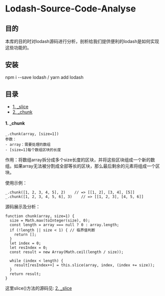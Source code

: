 # Lodash-Source-Code-Analyse

## 目的

本库的目的时对lodash源码进行分析，剖析给我们提供便利的lodash是如何实现这些功能的。

## 安装

npm i --save lodash / yarn add lodash

## 目录

- [1. _slice](https://github.com/JCHappytime/Lodash-Source-Code-Analyse/issues/1)
- [2. _chunk](#1-_chunk)



#### 1. _chunk
```
_.chunk(array, [size=1])
参数：
- array：需要处理的数组
- [size=1]每个数组区块的长度
```
作用：将数组array拆分成多个size长度的区块，并将这些区块组成一个新的数组。如果array无法被分割成全部等长的区块，那么最后剩余的元素将组成一个区块。

使用示例：
```
_.chunk([1, 2, 3, 4, 5], 2)    // => [[1, 2], [3, 4], [5]]
_.chunk([1, 2, 3, 4, 5, 6], 3)    // => [[1, 2, 3], [4, 5, 6]]

```
源码展示及分析：

```
function chunk(array, size=1) {
  size = Math.max(toInteger(size), 0);
  const length = array === null ? 0 : array.length;
  if (!length || size < 1) { // 临界值判断
    return [];
  }
  let index = 0;
  let resIndex = 0;
  const result = new Array(Math.ceil(length / size));
  
  while (index < length) {
    result[resIndex++] = this.slice(array, index, (index += size));
  }
  return result;
}
```
这里slice()方法的源码见: [2. _slice](#2-_slice)























